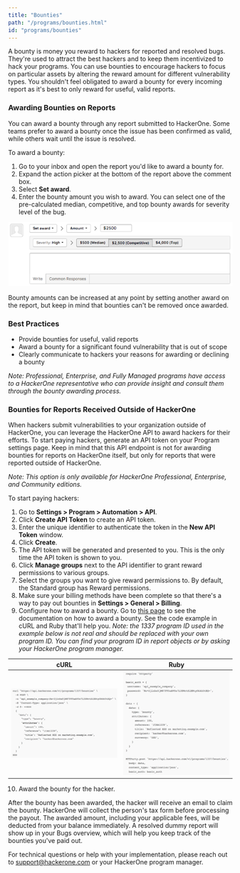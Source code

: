 ```yaml
---
title: "Bounties"
path: "/programs/bounties.html"
id: "programs/bounties"
---
```


A bounty is money you reward to hackers for reported and resolved bugs. They're used to attract the best hackers and to keep them incentivized to hack your programs. You can use bounties to encourage hackers to focus on particular assets by altering the reward amount for different vulnerability types. You shouldn't feel obligated to award a bounty for every incoming report as it's best to only reward for useful, valid reports. 

### Awarding Bounties on Reports
You can award a bounty through any report submitted to HackerOne. Some teams prefer to award a bounty once the issue has been confirmed as valid, while others wait until the issue is resolved. 

To award a bounty:
1. Go to your inbox and open the report you'd like to award a bounty for. 
2. Expand the action picker at the bottom of the report above the comment box.
3. Select **Set award**.
4. Enter the bounty amount you wish to award. You can select one of the pre-calculated median, competitive, and top bounty awards for severity level of the bug. 

![awarding bounties](./images/bountystats.png)

Bounty amounts can be increased at any point by setting another award on the report, but keep in mind that bounties can't be removed once awarded. 

### Best Practices
* Provide bounties for useful, valid reports
* Award a bounty for a significant found vulnerability that is out of scope 
* Clearly communicate to hackers your reasons for awarding or declining a bounty

*Note: Professional, Enterprise, and Fully Managed programs have access to a HackerOne representative who can provide insight and consult them through the bounty awarding process.* 

### Bounties for Reports Received Outside of HackerOne

When hackers submit vulnerabilities to your organization outside of HackerOne, you can leverage the HackerOne API to award hackers for their efforts. To start paying hackers, generate an API token on your Program settings page. Keep in mind that this API endpoint is not for awarding bounties for reports on HackerOne itself, but only for reports that were reported outside of HackerOne.

*Note: This option is only available for HackerOne Professional, Enterprise, and Community editions.* 

To start paying hackers:
1. Go to **Settings > Program > Automation > API**. 
2. Click **Create API Token** to create an API token. 
3. Enter the unique identifier to authenticate the token in the **New API Token** window. 
4. Click **Create**. 
5. The API token will be generated and presented to you. This is the only time the API token is shown to you. 
6. Click **Manage groups** next to the API identifier to grant reward permissions to various groups.
7. Select the groups you want to give reward permissions to. By default, the Standard group has Reward permissions. 
8. Make sure your billing methods have been complete so that there's a way to pay out bounties in **Settings > General > Billing**. 
9. Configure how to award a bounty. Go to [this page](https://api.hackerone.com/docs/v1#/programs/bounties) to see the documentation on how to award a bounty. See the code example in cURL and Ruby that'll help you. <i>Note: the 1337 program ID used in the example below is not real and should be replaced with your own program ID. You can find your program ID in report objects or by asking your HackerOne program manager.</i> 

cURL | Ruby
---- | ----
![cURL](./images/bountiesforreportsoutsideofh1-1.png) | ![Ruby](./images/bountiesforreportsoutsideofh1-2.png)

10. Award the bounty for the hacker. 

After the bounty has been awarded, the hacker will receive an email to claim the bounty. HackerOne will collect the person's tax form before processing the payout. The awarded amount, including your applicable fees, will be deducted from your balance immediately. A resolved dummy report will show up in your Bugs overview, which will help you keep track of the bounties you've paid out.

For technical questions or help with your implementation, please reach out to support@hackerone.com or your HackerOne program manager. 
